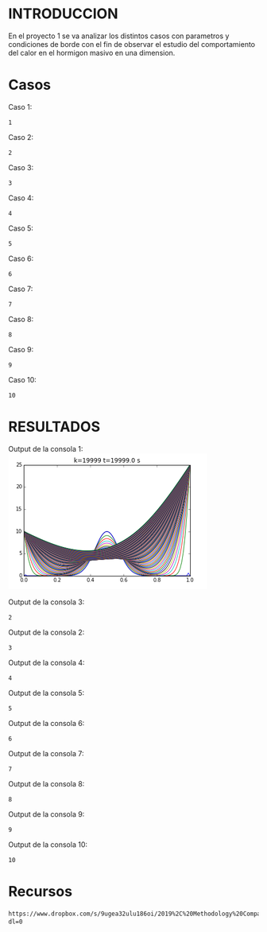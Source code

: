 INTRODUCCION
======

En el proyecto 1 se va analizar los distintos casos con parametros y condiciones de borde con el fin de observar el estudio del comportamiento  del calor en el hormigon masivo en una dimension.

Casos
==========
Caso 1:
```
1

```
Caso 2:
```
2

```
Caso 3:
```
3

```
Caso 4:
```
4

```
Caso 5:
```
5

```
Caso 6:
```
6

```
Caso 7:
```
7

```
Caso 8:
```
8

```
Caso 9:
```
9

```
Caso 10:
```
10

```
RESULTADOS
=========

Output de la consola 1:
![Results](caso1.png)


Output de la consola 3:

```
2

```
Output de la consola 2:

```
3

```
Output de la consola 4:

```
4

```
Output de la consola 5:

```
5

```
Output de la consola 6:

```
6

```
Output de la consola 7:

```
7

```
Output de la consola 8:

```
8

```
Output de la consola 9:

```
9

```
Output de la consola 10:

```
10

```

Recursos
==========
```
https://www.dropbox.com/s/9ugea32ulu186oi/2019%2C%20Methodology%20Comparison%20for%20Concrete%20Adiabatic%20Temperature%20Rise%20%28Riding%20et%20al.%29.pdf?dl=0
```
